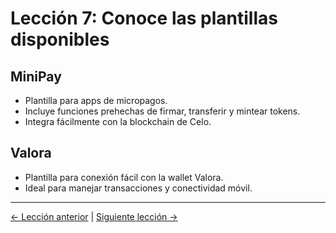 # Lección 7: Conoce las plantillas disponibles

## MiniPay

- Plantilla para apps de micropagos.
- Incluye funciones prehechas de firmar, transferir y mintear tokens.
- Integra fácilmente con la blockchain de Celo.

## Valora

- Plantilla para conexión fácil con la wallet Valora.
- Ideal para manejar transacciones y conectividad móvil.

---
[← Lección anterior](lessons/06-iniciar-tu-aplicacion.md) | [Siguiente lección →](lessons/08-comunidad-y-soporte.md) 